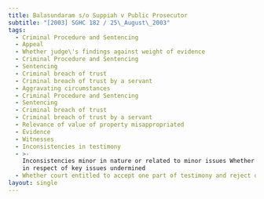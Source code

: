 ```yaml
---
title: Balasundaram s/o Suppiah v Public Prosecutor
subtitle: "[2003] SGHC 182 / 25\_August\_2003"
tags:
  - Criminal Procedure and Sentencing
  - Appeal
  - Whether judge\'s findings against weight of evidence
  - Criminal Procedure and Sentencing
  - Sentencing
  - Criminal breach of trust
  - Criminal breach of trust by a servant
  - Aggravating circumstances
  - Criminal Procedure and Sentencing
  - Sentencing
  - Criminal breach of trust
  - Criminal breach of trust by a servant
  - Relevance of value of property misappropriated
  - Evidence
  - Witnesses
  - Inconsistencies in testimony
  - >-
    Inconsistencies minor in nature or related to minor issues Whether evidence
    in respect of key issues undermined
  - Whether court entitled to accept one part of testimony and reject other part
layout: single
---
```


